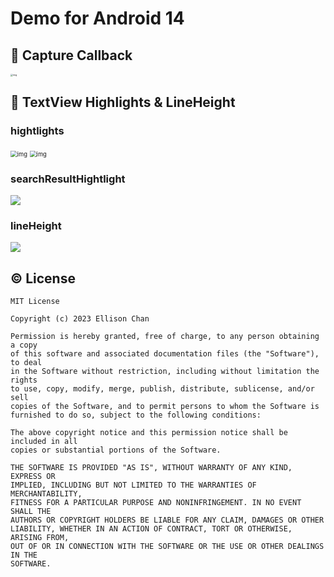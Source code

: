 # Demo for Android 14

## :camera_flash: Capture Callback

<img src="https://p9-juejin.byteimg.com/tos-cn-i-k3u1fbpfcp/b5b1f91ec43244c392f0518ed99635c1~tplv-k3u1fbpfcp-zoom-in-crop-mark:1512:0:0:0.awebp?" alt="img" style="zoom: 25%;" />

## :memo: TextView Highlights & LineHeight

### hightlights

<img src="https://p1-juejin.byteimg.com/tos-cn-i-k3u1fbpfcp/d1dfcd45a4ff4f90ab1d453e854fd51d~tplv-k3u1fbpfcp-zoom-in-crop-mark:1512:0:0:0.awebp?" alt="img" style="zoom:67%;" />

<img src="https://p3-juejin.byteimg.com/tos-cn-i-k3u1fbpfcp/5a7f4dc64f324c34bfb702197225c1e2~tplv-k3u1fbpfcp-zoom-in-crop-mark:1512:0:0:0.awebp?" alt="img" style="zoom:67%;" />

### searchResultHightlight

![](https://pic1.imgdb.cn/item/64685dbbe03e90d874a1b88f.gif)

### lineHeight

![](https://pic1.imgdb.cn/item/64685dbbe03e90d874a1b86b.gif)

## :copyright: License                                                                                                                                                                                                                    

```
MIT License

Copyright (c) 2023 Ellison Chan

Permission is hereby granted, free of charge, to any person obtaining a copy
of this software and associated documentation files (the "Software"), to deal
in the Software without restriction, including without limitation the rights
to use, copy, modify, merge, publish, distribute, sublicense, and/or sell
copies of the Software, and to permit persons to whom the Software is
furnished to do so, subject to the following conditions:

The above copyright notice and this permission notice shall be included in all
copies or substantial portions of the Software.

THE SOFTWARE IS PROVIDED "AS IS", WITHOUT WARRANTY OF ANY KIND, EXPRESS OR
IMPLIED, INCLUDING BUT NOT LIMITED TO THE WARRANTIES OF MERCHANTABILITY,
FITNESS FOR A PARTICULAR PURPOSE AND NONINFRINGEMENT. IN NO EVENT SHALL THE
AUTHORS OR COPYRIGHT HOLDERS BE LIABLE FOR ANY CLAIM, DAMAGES OR OTHER
LIABILITY, WHETHER IN AN ACTION OF CONTRACT, TORT OR OTHERWISE, ARISING FROM,
OUT OF OR IN CONNECTION WITH THE SOFTWARE OR THE USE OR OTHER DEALINGS IN THE
SOFTWARE.
```